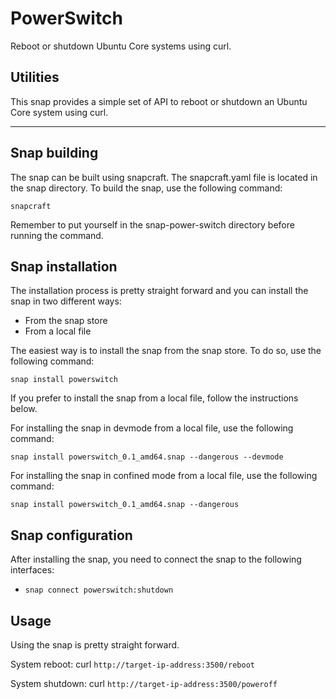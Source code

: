 # PowerSwitch

Reboot or shutdown Ubuntu Core systems using curl.


## Utilities
This snap provides a simple set of API to reboot or shutdown an Ubuntu Core system using curl.

***

## Snap building
The snap can be built using snapcraft. The snapcraft.yaml file is located in the snap directory. To build the snap, use the following command:

`snapcraft`

Remember to put yourself in the snap-power-switch directory before running the command.

## Snap installation
The installation process is pretty straight forward and you can install the snap in two different ways:
- From the snap store
- From a local file

The easiest way is to install the snap from the snap store. To do so, use the following command:

`snap install powerswitch`


If you prefer to install the snap from a local file, follow the instructions below.

For installing the snap in devmode from a local file, use the following command:

`snap install powerswitch_0.1_amd64.snap --dangerous --devmode`

For installing the snap in confined mode from a local file, use the following command:

`snap install powerswitch_0.1_amd64.snap --dangerous`

## Snap configuration
After installing the snap, you need to connect the snap to the following interfaces:
- `snap connect powerswitch:shutdown`

## Usage
Using the snap is pretty straight forward. 

System reboot: curl `http://target-ip-address:3500/reboot`

System shutdown: curl `http://target-ip-address:3500/poweroff`
